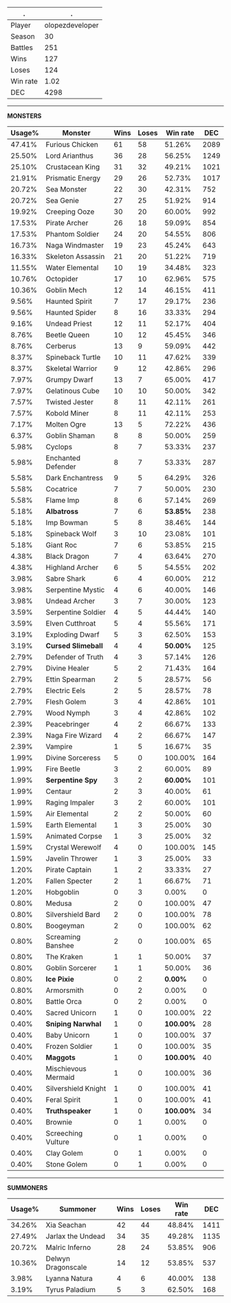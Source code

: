 .|.
|-|-
Player|olopezdeveloper
Season|30
Battles|251
Wins|127
Loses|124
Win rate|1.02
DEC|4298

---
**MONSTERS**

Usage%|Monster|Wins|Loses|Win rate|DEC|
-|-|-|-|-|-|
47.41%|Furious Chicken|61|58|51.26%|2089|
25.50%|Lord Arianthus|36|28|56.25%|1249|
25.10%|Crustacean King|31|32|49.21%|1021|
21.91%|Prismatic Energy|29|26|52.73%|1017|
20.72%|Sea Monster|22|30|42.31%|752|
20.72%|Sea Genie|27|25|51.92%|914|
19.92%|Creeping Ooze|30|20|60.00%|992|
17.53%|Pirate Archer|26|18|59.09%|854|
17.53%|Phantom Soldier|24|20|54.55%|806|
16.73%|Naga Windmaster|19|23|45.24%|643|
16.33%|Skeleton Assassin|21|20|51.22%|719|
11.55%|Water Elemental|10|19|34.48%|323|
10.76%|Octopider|17|10|62.96%|575|
10.36%|Goblin Mech|12|14|46.15%|411|
9.56%|Haunted Spirit|7|17|29.17%|236|
9.56%|Haunted Spider|8|16|33.33%|294|
9.16%|Undead Priest|12|11|52.17%|404|
8.76%|Beetle Queen|10|12|45.45%|346|
8.76%|Cerberus|13|9|59.09%|442|
8.37%|Spineback Turtle|10|11|47.62%|339|
8.37%|Skeletal Warrior|9|12|42.86%|296|
7.97%|Grumpy Dwarf|13|7|65.00%|417|
7.97%|Gelatinous Cube|10|10|50.00%|342|
7.57%|Twisted Jester|8|11|42.11%|261|
7.57%|Kobold Miner|8|11|42.11%|253|
7.17%|Molten Ogre|13|5|72.22%|436|
6.37%|Goblin Shaman|8|8|50.00%|259|
5.98%|Cyclops|8|7|53.33%|237|
5.98%|Enchanted Defender|8|7|53.33%|287|
5.58%|Dark Enchantress|9|5|64.29%|326|
5.58%|Cocatrice|7|7|50.00%|230|
5.58%|Flame Imp|8|6|57.14%|269|
5.18%|**Albatross**|7|6|**53.85%**|238|
5.18%|Imp Bowman|5|8|38.46%|144|
5.18%|Spineback Wolf|3|10|23.08%|101|
5.18%|Giant Roc|7|6|53.85%|215|
4.38%|Black Dragon|7|4|63.64%|270|
4.38%|Highland Archer|6|5|54.55%|202|
3.98%|Sabre Shark|6|4|60.00%|212|
3.98%|Serpentine Mystic|4|6|40.00%|146|
3.98%|Undead Archer|3|7|30.00%|123|
3.59%|Serpentine Soldier|4|5|44.44%|140|
3.59%|Elven Cutthroat|5|4|55.56%|171|
3.19%|Exploding Dwarf|5|3|62.50%|153|
3.19%|**Cursed Slimeball**|4|4|**50.00%**|125|
2.79%|Defender of Truth|4|3|57.14%|126|
2.79%|Divine Healer|5|2|71.43%|164|
2.79%|Ettin Spearman|2|5|28.57%|56|
2.79%|Electric Eels|2|5|28.57%|78|
2.79%|Flesh Golem|3|4|42.86%|101|
2.79%|Wood Nymph|3|4|42.86%|102|
2.39%|Peacebringer|4|2|66.67%|133|
2.39%|Naga Fire Wizard|4|2|66.67%|147|
2.39%|Vampire|1|5|16.67%|35|
1.99%|Divine Sorceress|5|0|100.00%|164|
1.99%|Fire Beetle|3|2|60.00%|89|
1.99%|**Serpentine Spy**|3|2|**60.00%**|101|
1.99%|Centaur|2|3|40.00%|61|
1.99%|Raging Impaler|3|2|60.00%|101|
1.59%|Air Elemental|2|2|50.00%|60|
1.59%|Earth Elemental|1|3|25.00%|30|
1.59%|Animated Corpse|1|3|25.00%|32|
1.59%|Crystal Werewolf|4|0|100.00%|145|
1.59%|Javelin Thrower|1|3|25.00%|33|
1.20%|Pirate Captain|1|2|33.33%|27|
1.20%|Fallen Specter|2|1|66.67%|71|
1.20%|Hobgoblin|0|3|0.00%|0|
0.80%|Medusa|2|0|100.00%|47|
0.80%|Silvershield Bard|2|0|100.00%|78|
0.80%|Boogeyman|2|0|100.00%|62|
0.80%|Screaming Banshee|2|0|100.00%|65|
0.80%|The Kraken|1|1|50.00%|37|
0.80%|Goblin Sorcerer|1|1|50.00%|36|
0.80%|**Ice Pixie**|0|2|**0.00%**|0|
0.80%|Armorsmith|0|2|0.00%|0|
0.80%|Battle Orca|0|2|0.00%|0|
0.40%|Sacred Unicorn|1|0|100.00%|22|
0.40%|**Sniping Narwhal**|1|0|**100.00%**|28|
0.40%|Baby Unicorn|1|0|100.00%|37|
0.40%|Frozen Soldier|1|0|100.00%|35|
0.40%|**Maggots**|1|0|**100.00%**|40|
0.40%|Mischievous Mermaid|1|0|100.00%|36|
0.40%|Silvershield Knight|1|0|100.00%|41|
0.40%|Feral Spirit|1|0|100.00%|41|
0.40%|**Truthspeaker**|1|0|**100.00%**|34|
0.40%|Brownie|0|1|0.00%|0|
0.40%|Screeching Vulture|0|1|0.00%|0|
0.40%|Clay Golem|0|1|0.00%|0|
0.40%|Stone Golem|0|1|0.00%|0|

---
**SUMMONERS**

Usage%|Summoner|Wins|Loses|Win rate|DEC|
-|-|-|-|-|-|
34.26%|Xia Seachan|42|44|48.84%|1411|
27.49%|Jarlax the Undead|34|35|49.28%|1135|
20.72%|Malric Inferno|28|24|53.85%|906|
10.36%|Delwyn Dragonscale|14|12|53.85%|537|
3.98%|Lyanna Natura|4|6|40.00%|138|
3.19%|Tyrus Paladium|5|3|62.50%|168|
